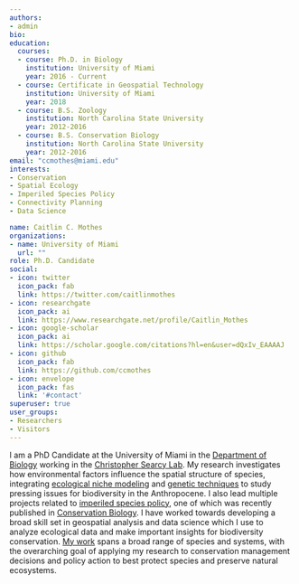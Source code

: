 ```yaml
---
authors:
- admin
bio:
education:
  courses:
  - course: Ph.D. in Biology
    institution: University of Miami
    year: 2016 - Current
  - course: Certificate in Geospatial Technology
    institution: University of Miami
    year: 2018
  - course: B.S. Zoology
    institution: North Carolina State University
    year: 2012-2016
  - course: B.S. Conservation Biology
    institution: North Carolina State University
    year: 2012-2016
email: "ccmothes@miami.edu"
interests:
- Conservation
- Spatial Ecology
- Imperiled Species Policy
- Connectivity Planning
- Data Science

name: Caitlin C. Mothes
organizations:
- name: University of Miami
  url: ""
role: Ph.D. Candidate
social:
- icon: twitter
  icon_pack: fab
  link: https://twitter.com/caitlinmothes
- icon: researchgate
  icon_pack: ai
  link: https://www.researchgate.net/profile/Caitlin_Mothes
- icon: google-scholar
  icon_pack: ai
  link: https://scholar.google.com/citations?hl=en&user=dQxIv_EAAAAJ
- icon: github
  icon_pack: fab
  link: https://github.com/ccmothes
- icon: envelope
  icon_pack: fas
  link: '#contact'
superuser: true
user_groups:
- Researchers
- Visitors
---
```


I am a PhD Candidate at the University of Miami in the [Department of Biology](https://biology.as.miami.edu/) working in the [Christopher Searcy Lab](https://casearcy.wordpress.com/). My research investigates how environmental factors influence the spatial structure of species, integrating [ecological niche modeling](publication/lizard_niche/) and [genetic techniques](/landscape_genomics/) to study pressing issues for biodiversity in the Anthropocene. I also lead multiple projects related to [imperiled species policy](/state_listed_species/), one of which was recently published in [Conservation Biology](publication/standardized_methods/). I have worked towards developing a broad skill set in geospatial analysis and data science which I use to analyze ecological data and make important insights for biodiversity conservation. [My work](files/cv.pdf) spans a broad range of species and systems, with the overarching goal of applying my research to conservation management decisions and policy action to best protect species and preserve natural ecosystems.

